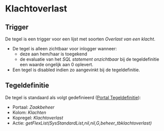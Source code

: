 # Klachtoverlast

## Trigger

De tegel is een trigger voor een lijst met soorten *Overlast van een klacht*.

* De tegel is alleen zichtbaar voor inlogger wanneer:
  * deze aan hem/haar is toegekend
  * de evaluatie van het *SQL statement onzichtbaar* bij de tegeldefinitie een waarde ongelijk aan 0 oplevert.
* Een tegel is disabled indien zo aangevinkt bij de tegeldefinitie.

## Tegeldefinitie

De tegel is standaard als volgt gedefinieerd ([Portal Tegeldefinitie](/instellen_inrichten/portaldefinitie/portal_tegel.md)):

* Portaal: *Zaakbeheer*
* Kolom: *Klachten*
* Kopregel: *Klachtoverlast*
* Actie: *getFlexList(SysStandardList,nil,nil,G,beheer_tbklachtoverlast)*
